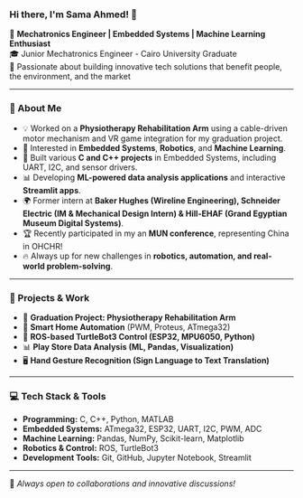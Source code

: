 ### Hi there, I'm Sama Ahmed! 👋

🚀 **Mechatronics Engineer | Embedded Systems | Machine Learning Enthusiast**  
🎓 Junior Mechatronics Engineer - Cairo University Graduate  
📌 Passionate about building innovative tech solutions that benefit people, the environment, and the market  

---

### 🌟 About Me
- 💡 Worked on a **Physiotherapy Rehabilitation Arm** using a cable-driven motor mechanism and VR game integration for my graduation project.
- 🤖 Interested in **Embedded Systems**, **Robotics**, and **Machine Learning**.
- 🔧 Built various **C and C++ projects** in Embedded Systems, including UART, I2C, and sensor drivers.
- 📊 Developing **ML-powered data analysis applications** and interactive **Streamlit apps**.
- 🌍 Former intern at **Baker Hughes (Wireline Engineering), Schneider Electric (IM & Mechanical Design Intern) & Hill-EHAF (Grand Egyptian Museum Digital Systems)**.
- 🏆 Recently participated in my an **MUN conference**, representing China in OHCHR!
- 🔥 Always up for new challenges in **robotics, automation, and real-world problem-solving**.

---

### 🔨 Projects & Work
- 🦾 **Graduation Project: Physiotherapy Rehabilitation Arm**
- 🏡 **Smart Home Automation** (PWM, Proteus, ATmega32)
- 🤖 **ROS-based TurtleBot3 Control (ESP32, MPU6050, Python)**
- 📊 **Play Store Data Analysis (ML, Pandas, Visualization)**
- 🖥 **Hand Gesture Recognition (Sign Language to Text Translation)**

---

### 💻 Tech Stack & Tools
- **Programming:** C, C++, Python, MATLAB
- **Embedded Systems:** ATmega32, ESP32, UART, I2C, PWM, ADC
- **Machine Learning:** Pandas, NumPy, Scikit-learn, Matplotlib
- **Robotics & Control:** ROS, TurtleBot3
- **Development Tools:** Git, GitHub, Jupyter Notebook, Streamlit

---

🚀 *Always open to collaborations and innovative discussions!*

